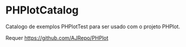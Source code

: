 # PHPlotCatalog
Catalogo de exemplos PHPlotTest para ser usado com o projeto PHPlot.

Requer https://github.com/AJRepo/PHPlot
